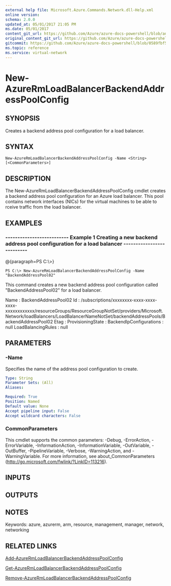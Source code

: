 ```yaml
---
external help file: Microsoft.Azure.Commands.Network.dll-Help.xml
online version:
schema: 2.0.0
updated_at: 05/01/2017 21:05 PM
ms.date: 05/01/2017
content_git_url: https://github.com/Azure/azure-docs-powershell/blob/anne052617/azureps-cmdlets-docs/ResourceManager/AzureRM.Network/v2.2.0/New-AzureRmLoadBalancerBackendAddressPoolConfig.md
original_content_git_url: https://github.com/Azure/azure-docs-powershell/blob/anne052617/azureps-cmdlets-docs/ResourceManager/AzureRM.Network/v2.2.0/New-AzureRmLoadBalancerBackendAddressPoolConfig.md
gitcommit: https://github.com/Azure/azure-docs-powershell/blob/0589fbf53d27e39e0cf445261d29c64fb0859d62
ms.topic: reference
ms.service: virtual-network
---
```


# New-AzureRmLoadBalancerBackendAddressPoolConfig

## SYNOPSIS
Creates a backend address pool configuration for a load balancer.

## SYNTAX

```
New-AzureRmLoadBalancerBackendAddressPoolConfig -Name <String> [<CommonParameters>]
```

## DESCRIPTION
The New-AzureRmLoadBalancerBackendAddressPoolConfig cmdlet creates a backend address pool configuration for an Azure load balancer.
This pool contains network interfaces (NICs) for the virtual machines to be able to rceive traffic from the load balancer.

## EXAMPLES

### --------------------------  Example 1 Creating a new backend address pool configuration for a load balancer  --------------------------
@{paragraph=PS C:\\\>}





```
PS C:\> New-AzureRmLoadBalancerBackendAddressPoolConfig -Name "BackendAddressPool02"
```

This command creates a new backend address pool configuration called "BackendAddressPool02" for a load balancer.

Name                    : BackendAddressPool02
Id                      : /subscriptions/xxxxxxxx-xxxx-xxxx-xxxx-xxxxxxxxxxxx/resourceGroups/ResourceGroupNotSet/providers/Microsoft.Network/loadBalancers/LoadBalancerNameNotSet/backendAddressPools/BackendAddressPool02
Etag                    :
ProvisioningState       :
BackendIpConfigurations : null
LoadBalancingRules      : null

## PARAMETERS

### -Name
Specifies the name of the address pool configuration to create.

```yaml
Type: String
Parameter Sets: (All)
Aliases: 

Required: True
Position: Named
Default value: None
Accept pipeline input: False
Accept wildcard characters: False
```

### CommonParameters
This cmdlet supports the common parameters: -Debug, -ErrorAction, -ErrorVariable, -InformationAction, -InformationVariable, -OutVariable, -OutBuffer, -PipelineVariable, -Verbose, -WarningAction, and -WarningVariable. For more information, see about_CommonParameters (http://go.microsoft.com/fwlink/?LinkID=113216).

## INPUTS

## OUTPUTS

## NOTES
Keywords: azure, azurerm, arm, resource, management, manager, network, networking

## RELATED LINKS

[Add-AzureRmLoadBalancerBackendAddressPoolConfig]()

[Get-AzureRmLoadBalancerBackendAddressPoolConfig]()

[Remove-AzureRmLoadBalancerBackendAddressPoolConfig]()

